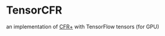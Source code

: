 # TensorCFR

an implementation of [CFR+](https://arxiv.org/abs/1407.5042) with TensorFlow tensors (for GPU)
